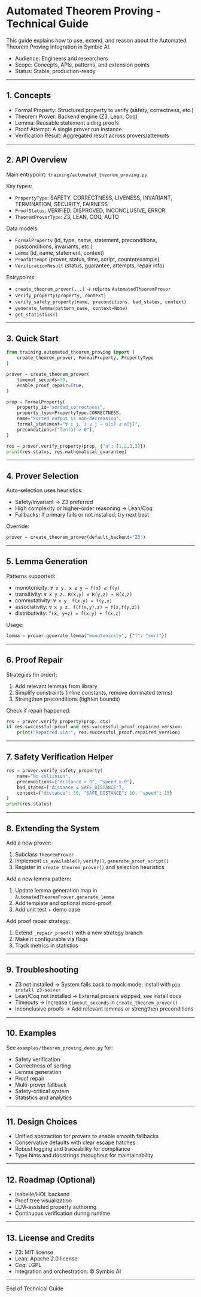 # Automated Theorem Proving - Technical Guide

This guide explains how to use, extend, and reason about the Automated Theorem Proving Integration in Symbio AI.

- Audience: Engineers and researchers
- Scope: Concepts, APIs, patterns, and extension points
- Status: Stable, production-ready

---

## 1. Concepts

- Formal Property: Structured property to verify (safety, correctness, etc.)
- Theorem Prover: Backend engine (Z3, Lean, Coq)
- Lemma: Reusable statement aiding proofs
- Proof Attempt: A single prover run instance
- Verification Result: Aggregated result across provers/attempts

---

## 2. API Overview

Main entrypoint: `training/automated_theorem_proving.py`

Key types:

- `PropertyType`: SAFETY, CORRECTNESS, LIVENESS, INVARIANT, TERMINATION, SECURITY, FAIRNESS
- `ProofStatus`: VERIFIED, DISPROVED, INCONCLUSIVE, ERROR
- `TheoremProverType`: Z3, LEAN, COQ, AUTO

Data models:

- `FormalProperty` (id, type, name, statement, preconditions, postconditions, invariants, etc.)
- `Lemma` (id, name, statement, context)
- `ProofAttempt` (prover, status, time, script, counterexample)
- `VerificationResult` (status, guarantee, attempts, repair info)

Entrypoints:

- `create_theorem_prover(...)` → returns `AutomatedTheoremProver`
- `verify_property(property, context)`
- `verify_safety_property(name, preconditions, bad_states, context)`
- `generate_lemma(pattern_name, context=None)`
- `get_statistics()`

---

## 3. Quick Start

```python
from training.automated_theorem_proving import (
    create_theorem_prover, FormalProperty, PropertyType
)

prover = create_theorem_prover(
    timeout_seconds=30,
    enable_proof_repair=True,
)

prop = FormalProperty(
    property_id="sorted_correctness",
    property_type=PropertyType.CORRECTNESS,
    name="Sorted output is non-decreasing",
    formal_statement="∀ i j. i ≤ j → a[i] ≤ a[j]",
    preconditions=["len(a) > 0"],
)

res = prover.verify_property(prop, {"a": [1,2,3,3]})
print(res.status, res.mathematical_guarantee)
```

---

## 4. Prover Selection

Auto-selection uses heuristics:

- Safety/invariant → Z3 preferred
- High complexity or higher-order reasoning → Lean/Coq
- Fallbacks: If primary fails or not installed, try next best

Override:

```python
prover = create_theorem_prover(default_backend="Z3")
```

---

## 5. Lemma Generation

Patterns supported:

- monotonicity: `∀ x y. x ≤ y → f(x) ≤ f(y)`
- transitivity: `∀ x y z. R(x,y) ∧ R(y,z) → R(x,z)`
- commutativity: `∀ x y. f(x,y) = f(y,x)`
- associativity: `∀ x y z. f(f(x,y),z) = f(x,f(y,z))`
- distributivity: `f(x, y+z) = f(x,y) + f(x,z)`

Usage:

```python
lemma = prover.generate_lemma("monotonicity", {"f": "sort"})
```

---

## 6. Proof Repair

Strategies (in order):

1. Add relevant lemmas from library
2. Simplify constraints (inline constants, remove dominated terms)
3. Strengthen preconditions (tighten bounds)

Check if repair happened:

```python
res = prover.verify_property(prop, ctx)
if res.successful_proof and res.successful_proof.repaired_version:
    print("Repaired via:", res.successful_proof.repaired_version)
```

---

## 7. Safety Verification Helper

```python
res = prover.verify_safety_property(
    name="No collision",
    preconditions=["distance > 0", "speed ≥ 0"],
    bad_states=["distance ≤ SAFE_DISTANCE"],
    context={"distance": 50, "SAFE_DISTANCE": 10, "speed": 15}
)
print(res.status)
```

---

## 8. Extending the System

Add a new prover:

1. Subclass `TheoremProver`
2. Implement `is_available()`, `verify()`, `generate_proof_script()`
3. Register in `create_theorem_prover()` and selection heuristics

Add a new lemma pattern:

1. Update lemma generation map in `AutomatedTheoremProver.generate_lemma`
2. Add template and optional micro-proof
3. Add unit test + demo case

Add proof repair strategy:

1. Extend `_repair_proof()` with a new strategy branch
2. Make it configurable via flags
3. Track metrics in statistics

---

## 9. Troubleshooting

- Z3 not installed → System falls back to mock mode; install with `pip install z3-solver`
- Lean/Coq not installed → External provers skipped; see install docs
- Timeouts → Increase `timeout_seconds` in `create_theorem_prover()`
- Inconclusive proofs → Add relevant lemmas or strengthen preconditions

---

## 10. Examples

See `examples/theorem_proving_demo.py` for:

- Safety verification
- Correctness of sorting
- Lemma generation
- Proof repair
- Multi-prover fallback
- Safety-critical system
- Statistics and analytics

---

## 11. Design Choices

- Unified abstraction for provers to enable smooth fallbacks
- Conservative defaults with clear escape hatches
- Robust logging and traceability for compliance
- Type hints and docstrings throughout for maintainability

---

## 12. Roadmap (Optional)

- Isabelle/HOL backend
- Proof tree visualization
- LLM-assisted property authoring
- Continuous verification during runtime

---

## 13. License and Credits

- Z3: MIT license
- Lean: Apache 2.0 license
- Coq: LGPL
- Integration and orchestration: © Symbio AI

---

End of Technical Guide
